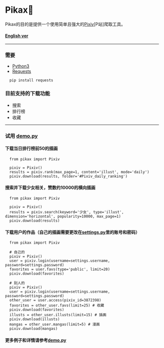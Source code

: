 # Pikax:unicorn:
Pikax的目的是提供一个使用简单且强大的[Pixiv](https://www.pixiv.net/)\[P站\]爬取工具。
#### [English ver](https://github.com/Redcxx/Pixiv-Crawler/blob/master/README.en.md)
---
### 需要
- [Python3](https://www.python.org/downloads/)
- [Requests](https://2.python-requests.org/en/master/)
```
  pip install requests
```
### 目前支持的下载功能
- 搜索
- 排行榜
- 收藏
---
### 试用 [demo.py](https://github.com/Redcxx/Pixiv-Crawler/blob/master/demo.py)
#### 下载当日排行榜前50的插画
````
  from pikax import Pixiv
  
  pixiv = Pixiv()
  results = pixiv.rank(max_page=1, content='illust', mode='daily')
  pixiv.download(results, folder='#Pixiv_daily_ranking')
````
#### 搜索并下载少女相关，赞数约10000的横向插画
````
  from pikax import Pixiv

  pixiv = Pixiv()
  results = pixiv.search(keyword='少女', type='illust', dimension='horizontal', popularity=10000, max_page=1)
  pixiv.download(results)
````
#### 下载用户的作品（自己的插画需要更改在[settings.py](https://github.com/Redcxx/Pixiv-Crawler/blob/master/settings.py)里的账号和密码）
````
  from pikax import Pixiv

  # 自己的
  pixiv = Pixiv()
  user = pixiv.login(username=settings.username, password=settings.password)
  favorites = user.favs(type='public', limit=20)
  pixiv.download(favorites)

  # 别人的
  pixiv = Pixiv()
  user = pixiv.login(username=settings.username, password=settings.password)
  other_user = user.access(pixiv_id=3872398)
  favorites = other_user.favs(limit=25) # 收藏
  pixiv.download(favorites)
  illusts = other_user.illusts(limit=15) # 插画
  pixiv.download(illusts)
  mangas = other_user.mangas(limit=5) # 漫画
  pixiv.download(mangas)
````
#### 更多例子和详情请参考[demo.py](https://github.com/Redcxx/Pixiv-Crawler/blob/master/demo.py)
